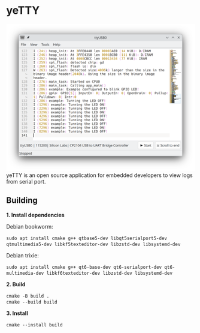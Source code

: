 # yeTTY
![screenshot](img/screenshot1.png "screenshot")
yeTTY is an open source application for embedded developers to view logs from serial port.

## Building

**1. Install dependencies**

Debian bookworm:
```
sudo apt install cmake g++ qtbase5-dev libqt5serialport5-dev qtmultimedia5-dev libkf5texteditor-dev libzstd-dev libsystemd-dev
```
Debian trixie:
```
sudo apt install cmake g++ qt6-base-dev qt6-serialport-dev qt6-multimedia-dev libkf6texteditor-dev libzstd-dev libsystemd-dev
```
**2. Build**

```
cmake -B build .
cmake --build build
```

**3. Install**
```
cmake --install build
```
